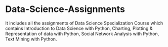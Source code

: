 # Data-Science-Assignments
It includes all the assignments of Data Science Specialization Course which contains Introduction to Data Science with Python, Charting, Plotting & Representation of data with Python, Social Network Analysis with Python, Text Mining with Python. 
